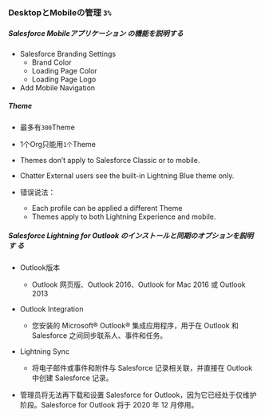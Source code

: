 ### DesktopとMobileの管理 `3%`

##### Salesforce Mobileアプリケーション の機能を説明する

- Salesforce Branding Settings
  - Brand Color
  - Loading Page Color
  - Loading Page Logo
- Add Mobile Navigation

##### Theme

- 最多有`300`Theme
- 1个Org只能用`1个`Theme  
- Themes don’t apply to Salesforce Classic or to mobile.
- Chatter External users see the built-in Lightning Blue theme only.
- 错误说法：

  - Each profile can be applied a different Theme
  - Themes apply to both Lightning Experience and mobile.

##### Salesforce Lightning for Outlook のインストールと同期のオプションを説明す る

- Outlook版本
  - Outlook 网页版、Outlook 2016、Outlook for Mac 2016 或 Outlook 2013

- Outlook Integration
  - 您安装的 Microsoft® Outlook® 集成应用程序，用于在 Outlook 和 Salesforce 之间同步联系人、事件和任务。
- Lightning Sync
  - 将电子邮件或事件和附件与 Salesforce 记录相关联，并直接在 Outlook 中创建 Salesforce 记录。
- 管理员将无法再下载和设置 Salesforce for Outlook，因为它已经处于仅维护阶段。Salesforce for Outlook 将于 2020 年 12 月停用。
